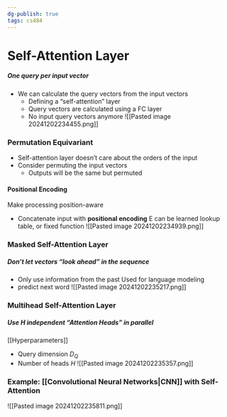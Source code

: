 ```yaml
---
dg-publish: true
tags: cs484
---
```

# Self-Attention Layer
##### One query per input vector
* We can calculate the query vectors from the input vectors
	* Defining a “self-attention” layer
	* Query vectors are calculated using a FC layer
	* No input query vectors anymore
![[Pasted image 20241202234455.png]]
### Permutation Equivariant
* Self-attention layer doesn’t care about the orders of the input
* Consider permuting the input vectors
	* Outputs will be the same but permuted
#### Positional Encoding
Make processing position-aware
* Concatenate input with **positional encoding**
E can be learned lookup table, or fixed function
![[Pasted image 20241202234939.png]]
### Masked Self-Attention Layer
##### Don’t let vectors “look ahead” in the sequence
* Only use information from the past
Used for language modeling
* predict next word
![[Pasted image 20241202235217.png]]
### Multihead Self-Attention Layer
##### Use $H$ independent “Attention Heads” in parallel
[[Hyperparameters]]
* Query dimension $D_Q$
* Number of heads $H$
![[Pasted image 20241202235357.png]]
### Example: [[Convolutional Neural Networks|CNN]] with Self-Attention
![[Pasted image 20241202235811.png]]

